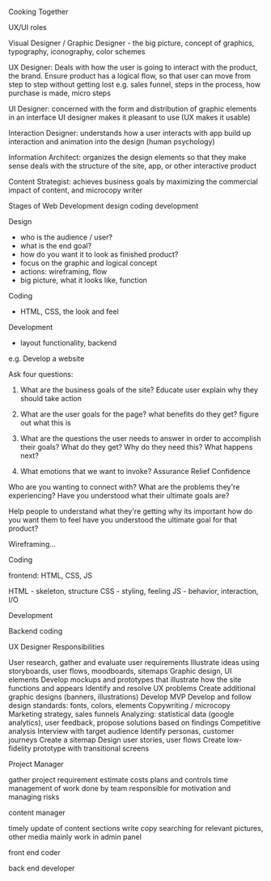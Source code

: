 Cooking Together


UX/UI roles

Visual Designer / Graphic Designer - the big picture, concept of graphics, typography, iconography, color schemes

UX Designer: 
	Deals with how the user is going to interact with the product, the brand. 
	Ensure product has a logical flow, so that user can move from step to step without getting lost
	e.g. sales funnel, steps in the process, how purchase is made, micro steps

UI Designer:
	concerned with the form and distribution of graphic elements in an interface
	UI designer makes it pleasant to use (UX makes it usable)

Interaction Designer:
	understands how a user interacts with app
	build up interaction and animation into the design
	(human psychology)

Information Architect:
	organizes the design elements so that they make sense
	deals with the structure of the site, app, or other interactive product

Content Strategist:
	achieves business goals by maximizing the commercial impact of content, and microcopy
	writer


Stages of Web Development
design
coding
development


Design
- who is the audience / user?
- what is the end goal?
- how do you want it to look as finished product?
- focus on the graphic and logical concept
- actions: wireframing, flow
- big picture, what it looks like, function


Coding
- HTML, CSS, the look and feel

Development
- layout functionality, backend



e.g. Develop a website

Ask four questions:

1. What are the business goals of the site?
	Educate user
	explain why they should take action

2. What are the user goals for the page?
	what benefits do they get?
	figure out what this is

3. What are the questions the user needs to answer in order to accomplish their goals?
	What do they get?
	Why do they need this?
	What happens next?

4. What emotions that we want to invoke?
	Assurance
	Relief
	Confidence

Who are you wanting to connect with?
What are the problems they're experiencing?
Have you understood what their ultimate goals are?

Help people to 
	understand what they're getting
	why its important
	how do you want them to feel
	have you understood the ultimate goal for that product?



Wireframing...



Coding

frontend: HTML, CSS, JS

HTML - skeleton, structure
CSS - styling, feeling
JS - behavior, interaction, I/O



Development

Backend coding



UX Designer Responsibilities

User research, gather and evaluate user requirements
Illustrate ideas using storyboards, user flows, moodboards, sitemaps
Graphic design, UI elements
Develop mockups and prototypes that illustrate how the site functions and appears
Identify and resolve UX problems
Create additional graphic designs (banners, illustrations)
Develop MVP
Develop and follow design standards: fonts, colors, elements
Copywriting / microcopy
Marketing strategy, sales funnels
Analyzing: statistical data (google analytics), user feedback, propose solutions based on findings
Competitive analysis
Interview with target audience
Identify personas, customer journeys
Create a sitemap
Design user stories, user flows
Create low-fidelity prototype with transitional screens



Project Manager

gather project requirement
estimate costs
plans and controls time management of work done by team
responsible for motivation and managing risks


content manager

timely update of content sections
write copy
searching for relevant pictures, other media
mainly work in admin panel


front end coder

back end developer























